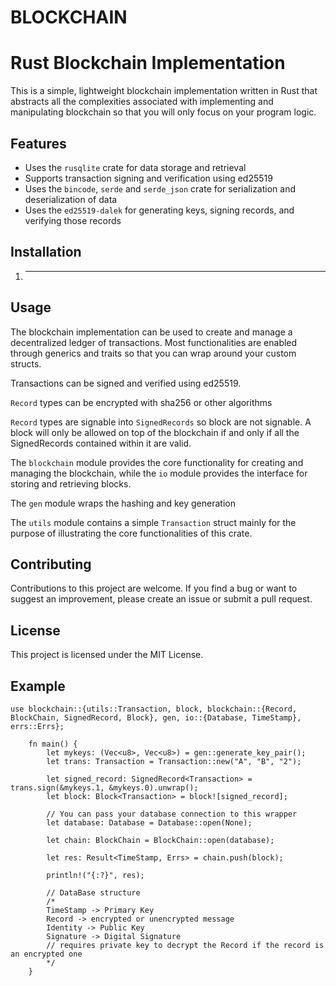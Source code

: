 # BLOCKCHAIN   

# Rust Blockchain Implementation

This is a simple, lightweight blockchain implementation written in Rust that abstracts all the complexities associated with implementing and manipulating blockchain so that you will only focus on your program logic.

## Features

- Uses the `rusqlite` crate for data storage and retrieval
- Supports transaction signing and verification using ed25519
- Uses the `bincode`, `serde` and `serde_json` crate for serialization and deserialization of data
- Uses the `ed25519-dalek` for generating keys, signing records, and verifying those records

## Installation

1. ________


## Usage

The blockchain implementation can be used to create and manage a decentralized ledger of transactions. Most functionalities are enabled through generics and traits so that you can wrap around your custom structs.

Transactions can be signed and verified using ed25519.

`Record` types can be encrypted with sha256 or other algorithms

`Record` types are signable into `SignedRecords` so block are not signable. A block will only be allowed on top of the blockchain if and only if all the SignedRecords contained within it are valid.

The `blockchain` module provides the core functionality for creating and managing the blockchain, while the `io` module provides the interface for storing and retrieving blocks.

The `gen` module wraps the hashing and key generation

The `utils` module contains a simple `Transaction` struct mainly for the purpose of illustrating the core functionalities of this crate.

## Contributing

Contributions to this project are welcome. If you find a bug or want to suggest an improvement, please create an issue or submit a pull request.

## License

This project is licensed under the MIT License.



## Example
```
use blockchain::{utils::Transaction, block, blockchain::{Record, BlockChain, SignedRecord, Block}, gen, io::{Database, TimeStamp}, errs::Errs};

    fn main() {
        let mykeys: (Vec<u8>, Vec<u8>) = gen::generate_key_pair();
        let trans: Transaction = Transaction::new("A", "B", "2");

        let signed_record: SignedRecord<Transaction> = trans.sign(&mykeys.1, &mykeys.0).unwrap();
        let block: Block<Transaction> = block![signed_record];

        // You can pass your database connection to this wrapper
        let database: Database = Database::open(None);

        let chain: BlockChain = BlockChain::open(database);

        let res: Result<TimeStamp, Errs> = chain.push(block);

        println!("{:?}", res);

        // DataBase structure
        /*
        TimeStamp -> Primary Key
        Record -> encrypted or unencrypted message
        Identity -> Public Key
        Signature -> Digital Signature
        // requires private key to decrypt the Record if the record is an encrypted one
        */
    }
```
